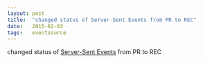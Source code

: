 ```yaml
---
layout: post
title:  "changed status of Server-Sent Events from PR to REC"
date:   2015-02-03
tags:   eventsource
---
```


changed status of [Server-Sent Events](/spec/eventsource) from PR to REC

